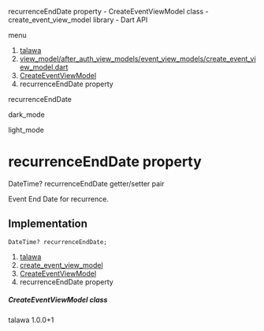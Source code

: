 




recurrenceEndDate property - CreateEventViewModel class - create\_event\_view\_model library - Dart API







menu

1. [talawa](../../index.html)
2. [view\_model/after\_auth\_view\_models/event\_view\_models/create\_event\_view\_model.dart](../../view_model_after_auth_view_models_event_view_models_create_event_view_model/view_model_after_auth_view_models_event_view_models_create_event_view_model-library.html)
3. [CreateEventViewModel](../../view_model_after_auth_view_models_event_view_models_create_event_view_model/CreateEventViewModel-class.html)
4. recurrenceEndDate property

recurrenceEndDate


dark\_mode

light\_mode




# recurrenceEndDate property


DateTime?
recurrenceEndDate
getter/setter pair

Event End Date for recurrence.


## Implementation

```
DateTime? recurrenceEndDate;
```

 


1. [talawa](../../index.html)
2. [create\_event\_view\_model](../../view_model_after_auth_view_models_event_view_models_create_event_view_model/view_model_after_auth_view_models_event_view_models_create_event_view_model-library.html)
3. [CreateEventViewModel](../../view_model_after_auth_view_models_event_view_models_create_event_view_model/CreateEventViewModel-class.html)
4. recurrenceEndDate property

##### CreateEventViewModel class





talawa
1.0.0+1






